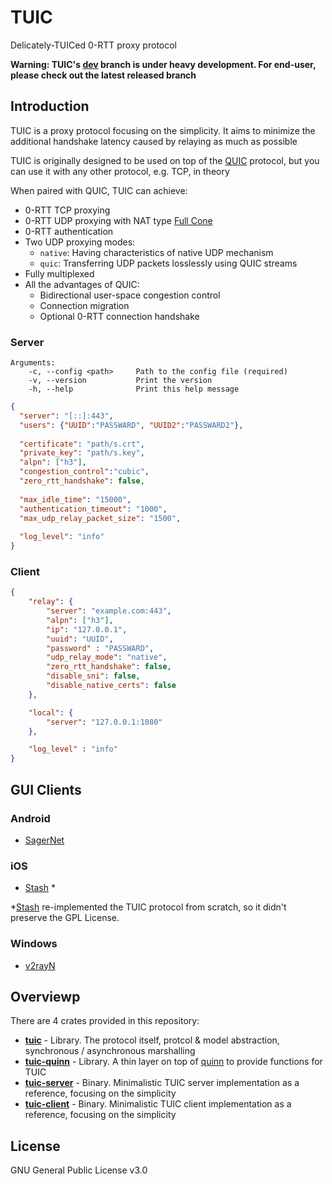 # TUIC

Delicately-TUICed 0-RTT proxy protocol

**Warning: TUIC's [dev](https://github.com/EAimTY/tuic/tree/dev) branch is under heavy development. For end-user, please check out the latest released branch**

## Introduction

TUIC is a proxy protocol focusing on the simplicity. It aims to minimize the additional handshake latency caused by relaying as much as possible

TUIC is originally designed to be used on top of the [QUIC](https://en.wikipedia.org/wiki/QUIC) protocol, but you can use it with any other protocol, e.g. TCP, in theory

When paired with QUIC, TUIC can achieve:

- 0-RTT TCP proxying
- 0-RTT UDP proxying with NAT type [Full Cone](https://www.rfc-editor.org/rfc/rfc3489#section-5)
- 0-RTT authentication
- Two UDP proxying modes:
    - `native`: Having characteristics of native UDP mechanism
    - `quic`: Transferring UDP packets losslessly using QUIC streams
- Fully multiplexed
- All the advantages of QUIC:
    - Bidirectional user-space congestion control
    - Connection migration
    - Optional 0-RTT connection handshake

### Server 
```
Arguments:
    -c, --config <path>     Path to the config file (required)
    -v, --version           Print the version
    -h, --help              Print this help message
```

```json
{
  "server": "[::]:443", 
  "users": {"UUID":"PASSWARD", "UUID2":"PASSWARD2"},
  
  "certificate": "path/s.crt",
  "private_key": "path/s.key",
  "alpn": ["h3"],
  "congestion_control":"cubic",
  "zero_rtt_handshake": false,
  
  "max_idle_time": "15000",
  "authentication_timeout": "1000",
  "max_udp_relay_packet_size": "1500",
 
  "log_level": "info"
}
```

### Client

```json
{
    "relay": {
        "server": "example.com:443",
        "alpn": ["h3"],
        "ip": "127.0.0.1",
        "uuid": "UUID",
        "password" : "PASSWARD",
        "udp_relay_mode": "native",
        "zero_rtt_handshake": false,
        "disable_sni": false,
        "disable_native_certs": false
    },

    "local": {
        "server": "127.0.0.1:1080"
    },

    "log_level" : "info"
}
```

## GUI Clients

### Android

- [SagerNet](https://sagernet.org/)

### iOS

- [Stash](https://stash.ws/) *

*[Stash](https://stash.ws/) re-implemented the TUIC protocol from scratch, so it didn't preserve the GPL License.

### Windows

- [v2rayN](https://github.com/2dust/v2rayN)


## Overviewp

There are 4 crates provided in this repository:

- **[tuic](https://github.com/EAimTY/tuic/tree/dev/tuic)** - Library. The protocol itself, protcol & model abstraction, synchronous / asynchronous marshalling
- **[tuic-quinn](https://github.com/EAimTY/tuic/tree/dev/tuic-quinn)** - Library. A thin layer on top of [quinn](https://github.com/quinn-rs/quinn) to provide functions for TUIC
- **[tuic-server](https://github.com/EAimTY/tuic/tree/dev/tuic-server)** - Binary. Minimalistic TUIC server implementation as a reference, focusing on the simplicity
- **[tuic-client](https://github.com/EAimTY/tuic/tree/dev/tuic-client)** - Binary. Minimalistic TUIC client implementation as a reference, focusing on the simplicity

## License

GNU General Public License v3.0